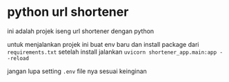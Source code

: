 # python url shortener

ini adalah projek iseng url shortener dengan python

untuk menjalankan projek ini
buat env baru dan install package dari ```requirements.txt```
setelah install jalankan ```uvicorn shortener_app.main:app --reload```

jangan lupa setting ```.env``` file nya sesuai keinginan